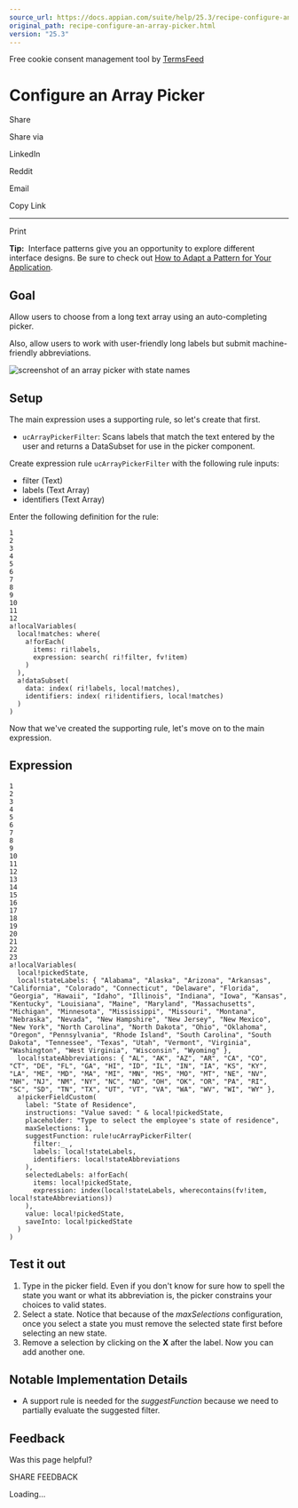```yaml
---
source_url: https://docs.appian.com/suite/help/25.3/recipe-configure-an-array-picker.html
original_path: recipe-configure-an-array-picker.html
version: "25.3"
---
```


Free cookie consent management tool by [TermsFeed](https://www.termsfeed.com/)

# Configure an Array Picker

Share

Share via

LinkedIn

Reddit

Email

Copy Link

* * *

Print

**Tip:**  Interface patterns give you an opportunity to explore different interface designs. Be sure to check out [How to Adapt a Pattern for Your Application](Adapt_a_SAIL_Recipe_to_Work_with_My_Applications.html).

## Goal

Allow users to choose from a long text array using an auto-completing picker.

Also, allow users to work with user-friendly long labels but submit machine-friendly abbreviations.

![screenshot of an array picker with state names](images/SAIL_Recipe_Custom_Picker.png)

## Setup

The main expression uses a supporting rule, so let's create that first.

-   `ucArrayPickerFilter`: Scans labels that match the text entered by the user and returns a DataSubset for use in the picker component.

Create expression rule `ucArrayPickerFilter` with the following rule inputs:

-   filter (Text)
-   labels (Text Array)
-   identifiers (Text Array)

Enter the following definition for the rule:

```
1
2
3
4
5
6
7
8
9
10
11
12
a!localVariables(
  local!matches: where(
    a!forEach(
      items: ri!labels,
      expression: search( ri!filter, fv!item)
    )
  ),
  a!dataSubset(
    data: index( ri!labels, local!matches),
    identifiers: index( ri!identifiers, local!matches)
  )
)
```

Now that we've created the supporting rule, let's move on to the main expression.

## Expression

```
1
2
3
4
5
6
7
8
9
10
11
12
13
14
15
16
17
18
19
20
21
22
23
a!localVariables(
  local!pickedState,
  local!stateLabels: { "Alabama", "Alaska", "Arizona", "Arkansas", "California", "Colorado", "Connecticut", "Delaware", "Florida", "Georgia", "Hawaii", "Idaho", "Illinois", "Indiana", "Iowa", "Kansas", "Kentucky", "Louisiana", "Maine", "Maryland", "Massachusetts", "Michigan", "Minnesota", "Mississippi", "Missouri", "Montana", "Nebraska", "Nevada", "New Hampshire", "New Jersey", "New Mexico", "New York", "North Carolina", "North Dakota", "Ohio", "Oklahoma", "Oregon", "Pennsylvania", "Rhode Island", "South Carolina", "South Dakota", "Tennessee", "Texas", "Utah", "Vermont", "Virginia", "Washington", "West Virginia", "Wisconsin", "Wyoming" },
  local!stateAbbreviations: { "AL", "AK", "AZ", "AR", "CA", "CO", "CT", "DE", "FL", "GA", "HI", "ID", "IL", "IN", "IA", "KS", "KY", "LA", "ME", "MD", "MA", "MI", "MN", "MS", "MO", "MT", "NE", "NV", "NH", "NJ", "NM", "NY", "NC", "ND", "OH", "OK", "OR", "PA", "RI", "SC", "SD", "TN", "TX", "UT", "VT", "VA", "WA", "WV", "WI", "WY" },
  a!pickerFieldCustom(
    label: "State of Residence",
    instructions: "Value saved: " & local!pickedState,
    placeholder: "Type to select the employee's state of residence",
    maxSelections: 1,
    suggestFunction: rule!ucArrayPickerFilter(
      filter:_ ,
      labels: local!stateLabels,
      identifiers: local!stateAbbreviations
    ),
    selectedLabels: a!forEach(
      items: local!pickedState,
      expression: index(local!stateLabels, wherecontains(fv!item, local!stateAbbreviations))
    ),
    value: local!pickedState,
    saveInto: local!pickedState
  )
)

```

## Test it out

1.  Type in the picker field. Even if you don't know for sure how to spell the state you want or what its abbreviation is, the picker constrains your choices to valid states.
2.  Select a state. Notice that because of the _maxSelections_ configuration, once you select a state you must remove the selected state first before selecting an new state.
3.  Remove a selection by clicking on the **X** after the label. Now you can add another one.

## Notable Implementation Details

-   A support rule is needed for the _suggestFunction_ because we need to partially evaluate the suggested filter.

## Feedback

Was this page helpful?

SHARE FEEDBACK

Loading...